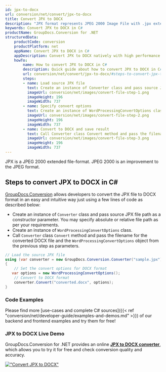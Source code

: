 ```yaml
---
id: jpx-to-docx
url: conversion/net/convert/jpx-to-docx
title: Convert JPX to DOCX
description: "JPX format represents JPEG 2000 Image File with .jpx extension. Learn how to convert JPX to DOCX file programmatically in C# language using GroupDocs.Conversion for .NET library."
keywords: Convert JPX to DOCX in C#
productName: GroupDocs.Conversion for .NET
structuredData:
    productCode: conversion
    productPlatform: net
    appName: Convert JPX to DOCX in C#
    appDescription: Convert JPX to DOCX natively with high performance using C# language and server side GroupDocs.Conversion for .NET APIs, without the use of any software like Microsoft or Open Office.
    howTo:
        name: How to convert JPX to DOCX in C# 
        description: Quick guide about how to convert JPX to DOCX in C# with high performance and accuracy.
        url: conversion/net/convert/jpx-to-docx/#steps-to-convert-jpx-to-docx-in-c
        steps:
        - name: Load source JPX file 
          text: Create an instance of Converter class and pass source JPX file path as a constructor parameter. You may specify absolute or relative file path as per your requirements. 
          imageUrl: conversion/net/images/convert-file-step-1.png
          imageHeight: 196
          imageWidth: 737
        - name: Specify convert options 
          text: Create an instance of WordProcessingConvertOptions class.
          imageUrl: conversion/net/images/convert-file-step-2.png
          imageHeight: 196
          imageWidth: 737
        - name: Convert to DOCX and save result 
          text: Call Converter class Convert method and pass the filename for the converted HTML file and the WordProcessingConvertOptions object from the previous step as parameters.
          imageUrl: conversion/net/images/convert-file-step-3.png
          imageHeight: 196
          imageWidth: 737
---
```


JPX is a JPEG 2000 extended file-format. JPEG 2000 is an improvement to the JPEG format.

## Steps to convert JPX to DOCX in C#

[GroupDocs.Conversion](https://products.groupdocs.com/conversion/net) allows developers to convert the JPX file to DOCX format in an easy and intuitive way just using a few lines of code as described below:

* Create an instance of `Converter` class and pass source JPX file path as a constructor parameter. You may specify absolute or relative file path as per your requirements. 
* Create an instance of `WordProcessingConvertOptions` class.
* Call `Converter` class `Convert` method and pass the filename for the converted DOCX file and the `WordProcessingConvertOptions` object from the previous step as parameters.

```csharp
// Load the source JPX file
using (var converter = new GroupDocs.Conversion.Converter("sample.jpx"))
{
    // Set the convert options for DOCX format
   var options = new WordProcessingConvertOptions();
    // Convert to DOCX format
    converter.Convert("converted.docx", options);
}
```

### Code Examples

Please find more [use-cases and complete C# sources]({{< ref "conversion/net/developer-guide/examples-and-demos.md" >}}) of our backend and frontend examples and try them for free!

### JPX to DOCX Live Demo

GroupDocs.Conversion for .NET provides an online [**JPX to DOCX converter**](https://products.groupdocs.app/conversion/jpx-to-docx), which allows you to try it for free and check conversion quality and accuracy.

[!["Convert JPX to DOCX"](conversion/net/images/convert-to-docx/convert-jpx-to-docx.png)](https://products.groupdocs.app/conversion/jpx-to-docx)